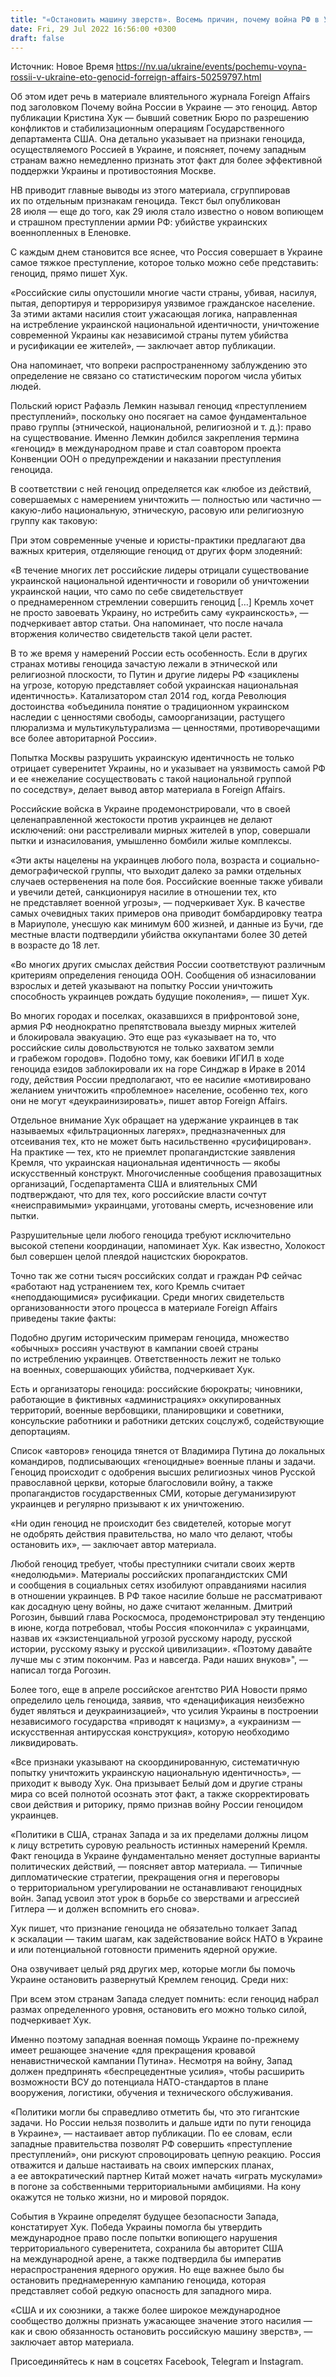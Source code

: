 ```yaml
---
title: "«Остановить машину зверств». Восемь причин, почему война РФ в Украине — настоящий геноцид, а Западу пора отреагировать — Foreign Affairs"
date: Fri, 29 Jul 2022 16:56:00 +0300
draft: false
---
```

Источник: Новое Время https://nv.ua/ukraine/events/pochemu-voyna-rossii-v-ukraine-eto-genocid-forreign-affairs-50259797.html


 Об этом идет речь в материале влиятельного журнала Foreign Affairs под заголовком Почему война России в Украине — это геноцид. Автор публикации Кристина Хук — бывший советник Бюро по разрешению конфликтов и стабилизационным операциям Государственного департамента США. Она детально указывает на признаки геноцида, осуществляемого Россией в Украине, и поясняет, почему западным странам важно немедленно признать этот факт для более эффективной поддержки Украины и противостояния Москве.

НВ приводит главные выводы из этого материала, сгруппировав их по отдельным признакам геноцида. Текст был опубликован 28 июля — еще до того, как 29 июля стало известно о новом вопиющем и страшном преступлении армии РФ: убийстве украинских военнопленных в Еленовке.

С каждым днем ​​становится все яснее, что Россия совершает в Украине самое тяжкое преступление, которое только можно себе представить: геноцид, прямо пишет Хук.

«Российские силы опустошили многие части страны, убивая, насилуя, пытая, депортируя и терроризируя уязвимое гражданское население. За этими актами насилия стоит ужасающая логика, направленная на истребление украинской национальной идентичности, уничтожение современной Украины как независимой страны путем убийства и русификации ее жителей», — заключает автор публикации.

Она напоминает, что вопреки распространенному заблуждению это определение не связано со статистическим порогом числа убитых людей.

Польский юрист Рафаэль Лемкин называл геноцид «преступлением преступлений», поскольку оно посягает на самое фундаментальное право группы (этнической, национальной, религиозной и т. д.): право на существование. Именно Лемкин добился закрепления термина «геноцид» в международном праве и стал соавтором проекта Конвенции ООН о предупреждении и наказании преступления геноцида.

В соответствии с ней геноцид определяется как «любое из действий, совершаемых с намерением уничтожить — полностью или частично — какую-либо национальную, этническую, расовую или религиозную группу как таковую:

При этом современные ученые и юристы-практики предлагают два важных критерия, отделяющие геноцид от других форм злодеяний:

«В течение многих лет российские лидеры отрицали существование украинской национальной идентичности и говорили об уничтожении украинской нации, что само по себе свидетельствует о преднамеренном стремлении совершить геноцид […] Кремль хочет не просто завоевать Украину, но истребить саму «украинскость», — подчеркивает автор статьи. Она напоминает, что после начала вторжения количество свидетельств такой цели растет.

В то же время у намерений России есть особенность. Если в других странах мотивы геноцида зачастую лежали в этнической или религиозной плоскости, то Путин и другие лидеры РФ «зациклены на угрозе, которую представляет собой украинская национальная идентичность». Катализатором стал 2014 год, когда Революция достоинства «объединила понятие о традиционном украинском наследии с ценностями свободы, самоорганизации, растущего плюрализма и мультикультурализма — ценностями, противоречащими все более авторитарной России».

Попытка Москвы разрушить украинскую идентичность не только отрицает суверенитет Украины, но и указывает на уязвимость самой РФ и ее «нежелание сосуществовать с такой национальной группой по соседству», делает вывод автор материала в Foreign Affairs.

Российские войска в Украине продемонстрировали, что в своей целенаправленной жестокости против украинцев не делают исключений: они расстреливали мирных жителей в упор, совершали пытки и изнасилования, умышленно бомбили жилые комплексы.

«Эти акты нацелены на украинцев любого пола, возраста и социально- демографической группы, что выходит далеко за рамки отдельных случаев остервенения на поле боя. Российские военные также убивали и увечили детей, санкционируя насилие в отношении тех, кто не представляет военной угрозы», — подчеркивает Хук. В качестве самых очевидных таких примеров она приводит бомбардировку театра в Мариуполе, унесшую как минимум 600 жизней, и данные из Бучи, где местные власти подтвердили убийства оккупантами более 30 детей в возрасте до 18 лет.

«Во многих других смыслах действия России соответствуют различным критериям определения геноцида ООН. Сообщения об изнасиловании взрослых и детей указывают на попытку России уничтожить способность украинцев рождать будущие поколения», — пишет Хук.

Во многих городах и поселках, оказавшихся в прифронтовой зоне, армия РФ неоднократно препятствовала выезду мирных жителей и блокировала эвакуацию. Это еще раз «указывает на то, что российские силы довольствуются не только захватом земли и грабежом городов». Подобно тому, как боевики ИГИЛ в ходе геноцида езидов заблокировали их на горе Синджар в Ираке в 2014 году, действия России предполагают, что ее насилие «мотивировано желанием уничтожить «проблемное» население, особенно тех, кого они не могут «деукраинизировать», пишет автор Foreign Affairs.

Отдельное внимание Хук обращает на удержание украинцев в так называемых «фильтрационных лагерях», предназначенных для отсеивания тех, кто не может быть насильственно «русифицирован». На практике — тех, кто не приемлет пропагандистские заявления Кремля, что украинская национальная идентичность — якобы искусственный конструкт. Многочисленные сообщения правозащитных организаций, Госдепартамента США и влиятельных СМИ подтверждают, что для тех, кого российские власти сочтут «неисправимыми» украинцами, уготованы смерть, исчезновение или пытки.

Разрушительные цели любого геноцида требуют исключительно высокой степени координации, напоминает Хук. Как известно, Холокост был совершен целой плеядой нацистских бюрократов.

Точно так же сотни тысяч российских солдат и граждан РФ сейчас «работают над устранением тех, кого Кремль считает «неподдающимися» русификации. Среди многих свидетельств организованности этого процесса в материале Foreign Affairs приведены такие факты:

Подобно другим историческим примерам геноцида, множество «обычных» россиян участвуют в кампании своей страны по истреблению украинцев. Ответственность лежит не только на военных, совершающих убийства, подчеркивает Хук.

Есть и организаторы геноцида: российские бюрократы; чиновники, работающие в фиктивных «администрациях» оккупированных территорий, военные вербовщики, планировщики и советники, консульские работники и работники детских соцслужб, содействующие депортациям.

Список «авторов» геноцида тянется от Владимира Путина до локальных командиров, подписывающих «геноцидные» военные планы и задачи. Геноцид происходит с одобрения высших религиозных чинов Русской православной церкви, которые благословили войну, а также пропагандистов государственных СМИ, которые дегуманизируют украинцев и регулярно призывают к их уничтожению.

«Ни один геноцид не происходит без свидетелей, которые могут не одобрять действия правительства, но мало что делают, чтобы остановить их», — заключает автор материала.

Любой геноцид требует, чтобы преступники считали своих жертв «недолюдьми». Материалы российских пропагандистских СМИ и сообщения в социальных сетях изобилуют оправданиями насилия в отношении украинцев. В РФ такое насилие больше не рассматривают как досадную цену войны, но даже считают желанным. Дмитрий Рогозин, бывший глава Роскосмоса, продемонстрировал эту тенденцию в июне, когда потребовал, чтобы Россия «покончила» с украинцами, назвав их «экзистенциальной угрозой русскому народу, русской истории, русскому языку и русской цивилизации». «Поэтому давайте лучше мы с этим покончим. Раз и навсегда. Ради наших внуков»", — написал тогда Рогозин.

Более того, еще в апреле российское агентство РИА Новости прямо определило цель геноцида, заявив, что «денацификация неизбежно будет являться и деукраинизацией», что усилия Украины в построении независимого государства «приводят к нацизму», а «украинизм — искусственная антирусская конструкция», которую необходимо ликвидировать.

«Все признаки указывают на скоординированную, систематичную попытку уничтожить украинскую национальную идентичность», — приходит к выводу Хук. Она призывает Белый дом и другие страны мира со всей полнотой осознать этот факт, а также скорректировать свои действия и риторику, прямо признав войну России геноцидом украинцев.

«Политики в США, странах Запада и за их пределами должны лицом к лицу встретить суровую реальность истинных намерений Кремля. Факт геноцида в Украине фундаментально меняет доступные варианты политических действий, — поясняет автор материала. — Типичные дипломатические стратегии, прекращения огня и переговоры о территориальном урегулировании не останавливают геноцидных войн. Запад усвоил этот урок в борьбе со зверствами и агрессией Гитлера — и должен вспомнить его снова».

Хук пишет, что признание геноцида не обязательно толкает Запад к эскалации — таким шагам, как задействование войск НАТО в Украине и или потенциальной готовности применить ядерной оружие.

Она озвучивает целый ряд других мер, которые могли бы помочь Украине остановить развернутый Кремлем геноцид. Среди них:

При всем этом странам Запада следует помнить: если геноцид набрал размах определенного уровня, остановить его можно только силой, подчеркивает Хук.

Именно поэтому западная военная помощь Украине по-прежнему имеет решающее значение «для прекращения кровавой ненавистнической кампании Путина». Несмотря на войну, Запад должен предпринять «беспрецедентные усилия», чтобы расширить возможности ВСУ до потенциала НАТО-стандартов в плане вооружения, логистики, обучения и технического обслуживания.

«Политики могли бы справедливо отметить бы, что это гигантские задачи. Но России нельзя позволить и дальше идти по пути геноцида в Украине», — настаивает автор публикации. По ее словам, если западные правительства позволят РФ совершить «преступление преступлений», они рискуют спровоцировать цепную реакцию. Россия отважится и дальше настаивать на своих имперских планах, а ее автократический партнер Китай может начать «играть мускулами» в погоне за собственными территориальными амбициями. На кону окажутся не только жизни, но и мировой порядок.

События в Украине определят будущее безопасности Запада, констатирует Хук. Победа Украины помогла бы утвердить международное право после попытки вопиющего нарушения территориального суверенитета, сохранила бы авторитет США на международной арене, а также подтвердила бы императив нераспространения ядерного оружия. Но еще важнее было бы остановить преднамеренную кампанию геноцида, которая представляет собой редкую опасность для западного мира.

«США и их союзники, а также более широкое международное сообщество должны признать ужасающее значение этого насилия — как и свою обязанность остановить российскую машину зверств», — заключает автор материала.

Присоединяйтесь к нам в соцсетях Facebook, Telegram и Instagram.
